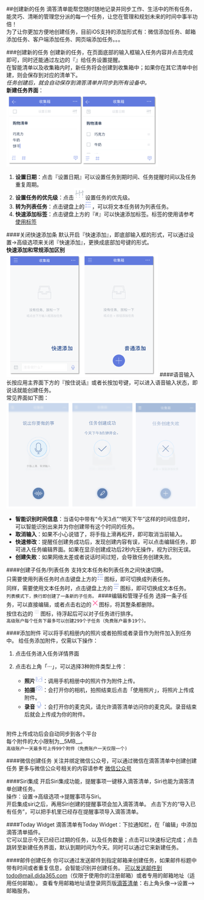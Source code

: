 ##创建新的任务
滴答清单能帮您随时随地记录并同步工作、生活中的所有任务，能灵巧、清晰的管理您分派的每一个任务，让您在管理和规划未来的时间中事半功倍！
<br >为了让你更加方便地创建任务，目前iOS支持的添加形式有：微信添加任务、邮箱添加任务、客户端添加任务、网页端添加任务。。。

###创建新的任务
创建新的任务，在页面底部的输入框输入任务内容并点击完成即可，同时还能通过左边的『』给任务设置提醒。
<br>在智能清单以及收集箱内时，新任务将会创建到收集箱中；如果你在其它清单中创建，则会保存到对应的清单下。
<br >*任务创建后，就会自动保存到滴答清单并同步到所有设备中。*
<br >**新建任务界面**：
<br ><img src="../images/images_ios2.6/image4202.png
" title="新建任务界面" width="400" />
1. **设置日期**：点击『设置日期』可以设置任务到期时间、任务提醒时间以及任务重复周期。
2. **设置任务的优先级**：点击<img src="../images/images_ios2.6/image4206.PNG" title="优先级" width="30" />设置任务的优先级。
3. **转为列表任务**：点击键盘上的<img src="../images/images_ios2.6/image4207.PNG" title="列表任务" width="20" />，可以将文本任务转为列表任务。
4. **快速添加标签**：点击键盘上方的『#』可以快速添加标签。标签的使用请参考[使用标签](ios_app/3_manage_tasks_tags.md)

####关闭快速添加条
默认开启『快速添加』，即底部输入框的形式，可以通过设置->高级选项来关闭『快速添加』，更换成底部加号键的形式。
<br>**快速添加和常规添加区别**
<br ><img src="../images/images_ios2.6/image4203.png
" title="快速添加和常规添加的区别" width="400" />
####语音输入
长按应用主界面下方的『按住说话』或者长按加号键，可以进入语音输入状态，即说话就能创建任务。
<br >常见界面如下图：
<br ><img src="../images/image4204.png" title="语音输入"/>
- **智能识别时间信息**：当语句中带有“今天3点”“明天下午”这样的时间信息时，可以智能识别出来并为你创建带有这个时间的任务。
- **取消输入**：如果不小心说错了，将手指上滑再松开，即可取消当前输入。
- **快速修改**：提醒任创建务成功后，发现创建内容有误，可以点击编辑任务，即可进入任务编辑界面。如果在显示创建成功后2秒内无操作，视为识别无误。
- **创建失败**：如果网络太差或者说话时间过短，会导致任务创建失败。

####创建子任务/列表任务
支持文本任务和列表任务之间快速切换。
<br >只需要使用列表任务时点击键盘上方的<img src="../images/images_ios2.6/image4207.PNG" title="列表任务" width="20" />图标，即可切换成列表任务。
<br >同样，需要使用文本任务时，点击键盘上方的<img src="../images/images_ios2.6/image4208.PNG" title="文本任务" width="20" />图标，即可切换成文本任务。
<br >`列表模式下，换行即创建了一条新的子任务。`
####编辑和管理子任务
选择一条子任务，可以直接编辑，或者点击右边的<img src="../images/images_ios2.6/image4209.PNG" title="列表删除" width="20" />图标，将其整条都删除。
<br >按住右边的<img src="../images/images_ios2.6/image4210.PNG" title="列表移动" width="20" />图标，待浮起后可以对子任务进行排序。
<br >`高级账户每个任务下最多可以创建299个子任务（免费账户最多19个）。`

####添加附件
可以将手机相册内的照片或者拍照或者录音作为附件加入到任务中。
给任务添加附件，仅需以下操作：
1. 点击任务进入任务详情界面
2. 点击右上角「···」，可以选择3种附件类型上传：

   - **照片**<img src="../images/images_ios2.6/image4211.PNG" title="照片" width="20" />：调用手机相册中的照片作为附件上传。
   - **拍摄**<img src="../images/images_ios2.6/image4212.PNG" title="拍摄" width="20" />：会打开你的相机，拍照结束后点击「使用照片」，将照片上传成附件。
   - **录音**<img src="../images/images_ios2.6/image4213.PNG" title="录音" width="20" />：会打开你的麦克风，请允许滴答清单访问你的麦克风。录音结束后就会上传成为你的附件。

<br >附件上传成功后会自动同步到各个平台
<br >每个附件的大小限制为__5MB__。
<br >`高级账户一天最多可上传99个附件（免费账户一天仅限一个)`

####微信创建任务
关注并绑定微信公众号，可以通过微信在滴答清单中创建创建任务
更多与微信公众号相关的内容请参考 [微信公众号](wechat/README.md)

####Siri集成
开启Siri集成功能，提醒事项一键移入滴答清单，Siri也能为滴答清单创建任务。
<br >操作：设置->高级选项->提醒事项与Siri。
<br >开启集成siri之后，再用Siri创建的提醒事项会加入滴答清单。
点击下方的“导入已有任务”，可以把手机里已经存在提醒事项导入滴答清单。

####Today Widget
滴答清单有Today Widget：下拉通知栏，在「编辑」中添加滴答清单插件。
<br >它可以显示今天已经已过期的任务，以及任务数量；点击可以快速标记完成；点击跳转至新建任务界面，默认到期时间为今天。同时可以通过它来新建任务。

####邮件创建任务
你可以通过发送邮件到指定邮箱来创建任务，如果邮件标题中带有时间或者重复信息，会智能识别并创建任务。
可以发送邮件到todo@mail.dida365.com（仅限于使用你的注册邮箱）或者专用的邮箱地址（适用任何邮箱）。
查看专用邮箱地址请登录网页版[滴答清单](https://www.dida365.com/)：右上角头像—>设置—>邮箱服务。

